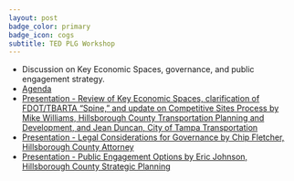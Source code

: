 ```yaml
---
layout: post
badge_color: primary
badge_icon: cogs
subtitle: TED PLG Workshop
---
```


* Discussion on Key Economic Spaces, governance, and public engagement strategy.
* [Agenda](http://www.hillsboroughcounty.org/DocumentCenter/View/11195 )
* [Presentation - Review of Key Economic Spaces, clarification of FDOT/TBARTA “Spine,” and update on Competitive Sites Process by Mike Williams, Hillsborough County Transportation Planning and Development, and Jean Duncan, City of Tampa Transportation ](http://www.hillsboroughcounty.org/DocumentCenter/View/11194 )
* [Presentation - Legal Considerations for Governance by Chip Fletcher, Hillsborough County Attorney](http://www.hillsboroughcounty.org/DocumentCenter/View/11192 )
* [Presentation - Public Engagement Options by Eric Johnson, Hillsborough County Strategic Planning](http://65.49.32.144/Hillsborough/a6bda8fa-40d9-4aac-830b-8d5f0c88e888/Trans_Econ_Dev_WS_2_26_2014/presentation_file/mgpresenter.html?Stream=low  )
